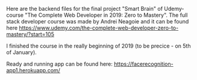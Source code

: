 Here are the backend files for the final project "Smart Brain" of Udemy-course "The Complete Web Developer in 2019: Zero to Mastery". The full stack developer course was made by Andrei Neagoie and it can be found here https://www.udemy.com/the-complete-web-developer-zero-to-mastery/?start=105

I finished the course in the really beginning of 2019 (to be precice - on 5th of January). 

Ready and running app can be found here:
https://facerecognition-app1.herokuapp.com/
